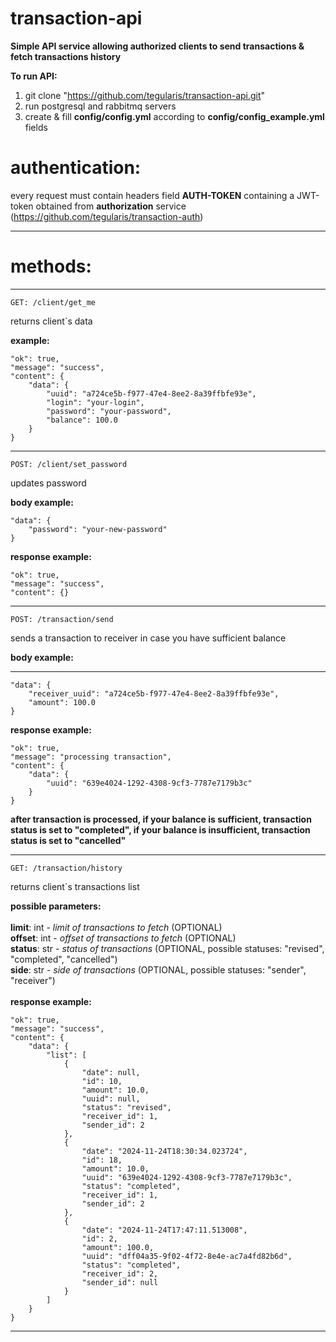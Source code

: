 # transaction-api
<b>Simple API service allowing authorized clients to send transactions &amp; fetch transactions history</b>

<b>To run API:</b>
1) git clone "https://github.com/tegularis/transaction-api.git"
2) run postgresql and rabbitmq servers
3) create & fill <b>config/config.yml</b> according to <b>config/config_example.yml</b> fields


# authentication:

every request must contain headers field <b>AUTH-TOKEN</b> containing a JWT-token obtained from <b>authorization</b> service (https://github.com/tegularis/transaction-auth)

---
# methods:

---
    GET: /client/get_me

returns client`s data

<b>example:</b>


    "ok": true,
    "message": "success",
    "content": {
        "data": {
            "uuid": "a724ce5b-f977-47e4-8ee2-8a39ffbfe93e",
            "login": "your-login",
            "password": "your-password",
            "balance": 100.0
        }
    }

---

    POST: /client/set_password

updates password

<b>body example:</b>


    "data": {
        "password": "your-new-password"
    }
<b>response example:</b>


    "ok": true,
    "message": "success",
    "content": {}

---

    POST: /transaction/send

sends a transaction to receiver in case you have sufficient balance

<b>body example:</b>

---

    "data": {
        "receiver_uuid": "a724ce5b-f977-47e4-8ee2-8a39ffbfe93e",
        "amount": 100.0
    }
<b>response example:</b>


    "ok": true,
    "message": "processing transaction",
    "content": {
        "data": {
            "uuid": "639e4024-1292-4308-9cf3-7787e7179b3c"
        }
    }

<b>after transaction is processed, if your balance is sufficient, transaction status is set to "completed", if your balance is insufficient, transaction status is set to "cancelled"</b>

---

    GET: /transaction/history

returns client`s transactions list<br/>

<b>possible parameters:<br/><br/></b>
<b>limit</b>: int - <i>limit of transactions to fetch</i> (OPTIONAL)<br/> 
<b>offset</b>: int - <i>offset of transactions to fetch</i> (OPTIONAL)<br/>
<b>status</b>: str - <i>status of transactions</i> (OPTIONAL, possible statuses: "revised", "completed", "cancelled")<br/>
<b>side</b>: str  - <i>side of transactions</i> (OPTIONAL, possible statuses: "sender", "receiver")<br/> 
<br/>
<b>response example:</b>

    "ok": true,
    "message": "success",
    "content": {
        "data": {
            "list": [
                {
                    "date": null,
                    "id": 10,
                    "amount": 10.0,
                    "uuid": null,
                    "status": "revised",
                    "receiver_id": 1,
                    "sender_id": 2
                },
                {
                    "date": "2024-11-24T18:30:34.023724",
                    "id": 18,
                    "amount": 10.0,
                    "uuid": "639e4024-1292-4308-9cf3-7787e7179b3c",
                    "status": "completed",
                    "receiver_id": 1,
                    "sender_id": 2
                },
                {
                    "date": "2024-11-24T17:47:11.513008",
                    "id": 2,
                    "amount": 100.0,
                    "uuid": "dff04a35-9f02-4f72-8e4e-ac7a4fd82b6d",
                    "status": "completed",
                    "receiver_id": 2,
                    "sender_id": null
                }
            ]
        }
    }


---
